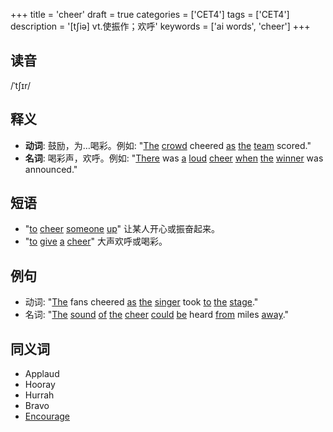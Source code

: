 +++
title = 'cheer'
draft = true
categories = ['CET4']
tags = ['CET4']
description = '[t∫iə] vt.使振作；欢呼'
keywords = ['ai words', 'cheer']
+++

## 读音
/ˈtʃɪr/

## 释义
- **动词**: 鼓励，为…喝彩。例如: "[The](/zh/post/the/) [crowd](/zh/post/crowd/) cheered [as](/zh/post/as/) [the](/zh/post/the/) [team](/zh/post/team/) scored."
- **名词**: 喝彩声，欢呼。例如: "[There](/zh/post/there/) was [a](/zh/post/a/) [loud](/zh/post/loud/) [cheer](/zh/post/cheer/) [when](/zh/post/when/) [the](/zh/post/the/) [winner](/zh/post/winner/) was announced."

## 短语
- "[to](/zh/post/to/) [cheer](/zh/post/cheer/) [someone](/zh/post/someone/) [up](/zh/post/up/)" 让某人开心或振奋起来。
- "[to](/zh/post/to/) [give](/zh/post/give/) [a](/zh/post/a/) [cheer](/zh/post/cheer/)" 大声欢呼或喝彩。

## 例句
- 动词: "[The](/zh/post/the/) fans cheered [as](/zh/post/as/) [the](/zh/post/the/) [singer](/zh/post/singer/) took [to](/zh/post/to/) [the](/zh/post/the/) [stage](/zh/post/stage/)."
- 名词: "[The](/zh/post/the/) [sound](/zh/post/sound/) [of](/zh/post/of/) [the](/zh/post/the/) [cheer](/zh/post/cheer/) [could](/zh/post/could/) [be](/zh/post/be/) heard [from](/zh/post/from/) miles [away](/zh/post/away/)."

## 同义词
- Applaud
- Hooray
- Hurrah
- Bravo
- [Encourage](/zh/post/encourage/)
